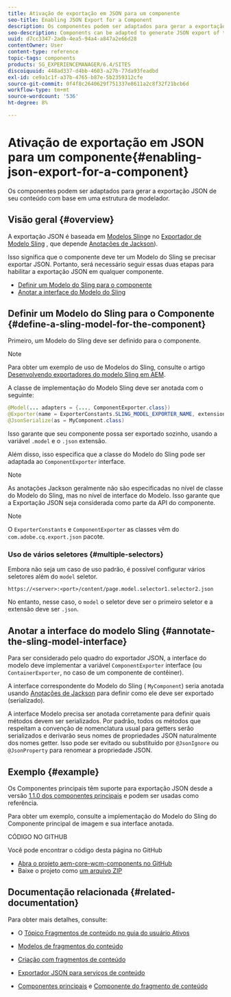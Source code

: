 ```yaml
---
title: Ativação de exportação em JSON para um componente
seo-title: Enabling JSON Export for a Component
description: Os componentes podem ser adaptados para gerar a exportação JSON de seu conteúdo com base em uma estrutura de modelador.
seo-description: Components can be adapted to generate JSON export of their content based on a modeler framework.
uuid: d7cc3347-2adb-4ea5-94a4-a847a2e66d28
contentOwner: User
content-type: reference
topic-tags: components
products: SG_EXPERIENCEMANAGER/6.4/SITES
discoiquuid: 448ad337-d4bb-4603-a27b-77da93feadbd
exl-id: ce9a1c1f-a37b-4765-b87e-5b2359312cfe
source-git-commit: 0f4f8c2640629f751337e8611a2c8f32f21bcb6d
workflow-type: tm+mt
source-wordcount: '536'
ht-degree: 8%

---
```


# Ativação de exportação em JSON para um componente{#enabling-json-export-for-a-component}

Os componentes podem ser adaptados para gerar a exportação JSON de seu conteúdo com base em uma estrutura de modelador.

## Visão geral {#overview}

A exportação JSON é baseada em [Modelos Sling](https://sling.apache.org/documentation/bundles/models.html)e no [Exportador de Modelo Sling](https://sling.apache.org/documentation/bundles/models.html#exporter-framework-since-130) , que depende [Anotações de Jackson](https://github.com/FasterXML/jackson-annotations/wiki/Jackson-Annotations)).

Isso significa que o componente deve ter um Modelo do Sling se precisar exportar JSON. Portanto, será necessário seguir essas duas etapas para habilitar a exportação JSON em qualquer componente.

* [Definir um Modelo do Sling para o componente](/help/sites-developing/json-exporter-components.md#define-a-sling-model-for-the-component)
* [Anotar a interface do Modelo do Sling](#annotate-the-sling-model-interface)

## Definir um Modelo do Sling para o Componente {#define-a-sling-model-for-the-component}

Primeiro, um Modelo do Sling deve ser definido para o componente.

>[!NOTE]
>
>Para obter um exemplo de uso de Modelos do Sling, consulte o artigo [Desenvolvendo exportadores do modelo Sling em AEM](https://helpx.adobe.com/experience-manager/kt/platform-repository/using/sling-model-exporter-tutorial-develop.html).

A classe de implementação do Modelo Sling deve ser anotada com o seguinte:

```java
@Model(... adapters = {..., ComponentExporter.class})
@Exporter(name = ExporterConstants.SLING_MODEL_EXPORTER_NAME, extensions = ExporterConstants.SLING_MODEL_EXTENSION)
@JsonSerialize(as = MyComponent.class)
```

Isso garante que seu componente possa ser exportado sozinho, usando a variável `.model` e o `.json` extensão.

Além disso, isso especifica que a classe do Modelo do Sling pode ser adaptada ao `ComponentExporter` interface.

>[!NOTE]
>
>As anotações Jackson geralmente não são especificadas no nível de classe do Modelo do Sling, mas no nível de interface do Modelo. Isso garante que a Exportação JSON seja considerada como parte da API do componente.

>[!NOTE]
>
>O `ExporterConstants` e `ComponentExporter` as classes vêm do `com.adobe.cq.export.json` pacote.

### Uso de vários seletores {#multiple-selectors}

Embora não seja um caso de uso padrão, é possível configurar vários seletores além do `model` seletor.

```
https://<server>:<port>/content/page.model.selector1.selector2.json
```

No entanto, nesse caso, o `model` o seletor deve ser o primeiro seletor e a extensão deve ser `.json`.

## Anotar a interface do modelo Sling {#annotate-the-sling-model-interface}

Para ser considerado pelo quadro do exportador JSON, a interface do modelo deve implementar a variável `ComponentExporter` interface (ou `ContainerExporter`, no caso de um componente de contêiner).

A interface correspondente do Modelo do Sling ( `MyComponent`) seria anotada usando [Anotações de Jackson](https://github.com/FasterXML/jackson-annotations/wiki/Jackson-Annotations) para definir como ele deve ser exportado (serializado).

A interface Modelo precisa ser anotada corretamente para definir quais métodos devem ser serializados. Por padrão, todos os métodos que respeitam a convenção de nomenclatura usual para getters serão serializados e derivarão seus nomes de propriedades JSON naturalmente dos nomes getter. Isso pode ser evitado ou substituído por `@JsonIgnore` ou `@JsonProperty` para renomear a propriedade JSON.

## Exemplo {#example}

Os Componentes principais têm suporte para exportação JSON desde a versão [1.1.0 dos componentes principais](https://experienceleague.adobe.com/docs/experience-manager-core-components/using/introduction.html?lang=pt-BR) e podem ser usadas como referência.

Para obter um exemplo, consulte a implementação do Modelo do Sling do Componente principal de imagem e sua interface anotada.

CÓDIGO NO GITHUB

Você pode encontrar o código desta página no GitHub

* [Abra o projeto aem-core-wcm-components no GitHub](https://github.com/Adobe-Marketing-Cloud/aem-core-wcm-components)
* Baixe o projeto como [um arquivo ZIP](https://github.com/Adobe-Marketing-Cloud/aem-core-wcm-components/archive/master.zip)

## Documentação relacionada {#related-documentation}

Para obter mais detalhes, consulte:

* O [Tópico Fragmentos de conteúdo no guia do usuário Ativos](https://helpx.adobe.com/experience-manager/6-4/assets/user-guide.html?topic=/experience-manager/6-4/assets/morehelp/content-fragments.ug.js)

* [Modelos de fragmentos do conteúdo](/help/assets/content-fragments-models.md)
* [Criação com fragmentos de conteúdo](/help/sites-authoring/content-fragments.md)
* [Exportador JSON para serviços de conteúdo](/help/sites-developing/json-exporter.md)
* [Componentes principais](https://experienceleague.adobe.com/docs/experience-manager-core-components/using/introduction.html) e [Componente do fragmento de conteúdo](https://helpx.adobe.com/experience-manager/core-components/using/content-fragment-component.html)
